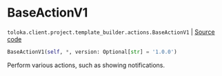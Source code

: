 # BaseActionV1
`toloka.client.project.template_builder.actions.BaseActionV1` | [Source code](https://github.com/Toloka/toloka-kit/blob/v0.1.26/src/client/project/template_builder/actions.py#L26)

```python
BaseActionV1(self, *, version: Optional[str] = '1.0.0')
```

Perform various actions, such as showing notifications.

